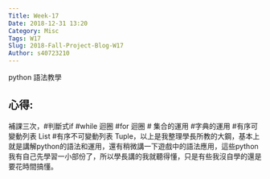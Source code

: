 ```yaml
---
Title: Week-17
Date: 2018-12-31 13:20
Category: Misc
Tags: W17
Slug: 2018-Fall-Project-Blog-W17
Author: s40723210
---
```


python 語法教學

<!-- PELICAN_END_SUMMARY -->

心得:
----

補課三次，#判斷式if #while 迴圈 #for 迴圈 # 集合的運用 #字典的運用 #有序可變動列表 List #有序不可變動列表 Tuple，以上是我整理學長所教的大鋼，基本上就是講解python的語法和運用，還有稍微講一下遊戲中的語法應用，這些python我有自己先學習一小部份了，所以學長講的我就聽得懂，只是有些我沒自學的還是要花時間搞懂。




